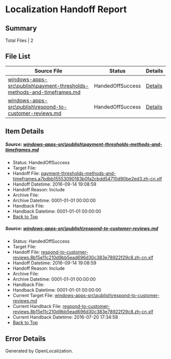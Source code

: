# <a name='report-top'></a> Localization Handoff Report

## Summary
 Total Files | 2

## File List
 Source File | Status | Details 
 ----------- | ------ | ------- 
 [windows-apps-src\publish\payment-thresholds-methods-and-timeframes.md](https://github.com/Microsoft/windows-apps/blob/842221e9596f5bb132e9109a1c4f8a5d9e9439dd/windows-apps-src/publish/payment-thresholds-methods-and-timeframes.md) | HandedOffSuccess | [Details](#1513c5b7714a1f2169ad7f5b08819dd06448d58c5097)
 [windows-apps-src\publish\respond-to-customer-reviews.md](https://github.com/Microsoft/windows-apps/blob/934715cc2681f613982d081335155e29fa7af775/windows-apps-src/publish/respond-to-customer-reviews.md) | HandedOffSuccess | [Details](#24d327a92a6a58ecf265f9cdadd5a49d24c0857d5107)

## Item Details
##### <a name='1513c5b7714a1f2169ad7f5b08819dd06448d58c5097'></a> Source: [windows-apps-src\publish\payment-thresholds-methods-and-timeframes.md](https://github.com/Microsoft/windows-apps/blob/842221e9596f5bb132e9109a1c4f8a5d9e9439dd/windows-apps-src/publish/payment-thresholds-methods-and-timeframes.md)
* Status: HandedOffSuccess
* Target File: 
* Handoff File: [payment-thresholds-methods-and-timeframes.a7bdbb15553090183b0fa2cbdd54710d90be2ed3.zh-cn.xlf](https://github.com/Microsoft/WDG.handoff/blob/1340b1f35aea109597ab32b2f65a6847af20ab53/ol-handoff/Microsoft/windows-apps.zh-cn/master/payment-thresholds-methods-and-timeframes.a7bdbb15553090183b0fa2cbdd54710d90be2ed3.zh-cn.xlf)
* Handoff Datetime: 2016-09-14 19:08:59
* Handoff Reason: Include
* Archive File: 
* Archive Datetime: 0001-01-01 00:00:00
* Handback File: 
* Handback Datetime: 0001-01-01 00:00:00
* [Back to Top](#report-top)

##### <a name='24d327a92a6a58ecf265f9cdadd5a49d24c0857d5107'></a> Source: [windows-apps-src\publish\respond-to-customer-reviews.md](https://github.com/Microsoft/windows-apps/blob/934715cc2681f613982d081335155e29fa7af775/windows-apps-src/publish/respond-to-customer-reviews.md)
* Status: HandedOffSuccess
* Target File: 
* Handoff File: [respond-to-customer-reviews.8b15e11c210d9bb5ead696d30c383e78922f29c8.zh-cn.xlf](https://github.com/Microsoft/WDG.handoff/blob/1340b1f35aea109597ab32b2f65a6847af20ab53/ol-handoff/Microsoft/windows-apps.zh-cn/master/respond-to-customer-reviews.8b15e11c210d9bb5ead696d30c383e78922f29c8.zh-cn.xlf)
* Handoff Datetime: 2016-09-14 19:08:59
* Handoff Reason: Include
* Archive File: 
* Archive Datetime: 0001-01-01 00:00:00
* Handback File: 
* Handback Datetime: 0001-01-01 00:00:00
* Current Target File: [windows-apps-src\publish\respond-to-customer-reviews.md](https://github.com/Microsoft/windows-apps.zh-cn/blob/32ed88f8e6b89946bfa394c621c09bde4565e407/windows-apps-src/publish/respond-to-customer-reviews.md)
* Current Handback File: [respond-to-customer-reviews.8b15e11c210d9bb5ead696d30c383e78922f29c8.zh-cn.xlf](https://github.com/Microsoft/WDG.handback/blob/7f934e6edca1ecf88a8bb5c9968f789c84e1b237/ol-handback/Microsoft/windows-apps.zh-cn/master/respond-to-customer-reviews.8b15e11c210d9bb5ead696d30c383e78922f29c8.zh-cn.xlf)
* Current Handback Datetime: 2016-07-20 17:34:58
* [Back to Top](#report-top)


## Error Details

Generated by OpenLocalization.

